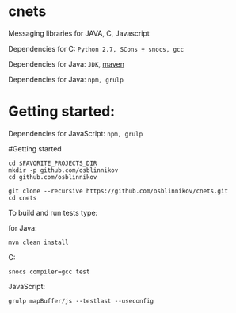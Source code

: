 cnets
=====

Messaging libraries for JAVA, C, Javascript

Dependencies for C: `Python 2.7, SCons + snocs, gcc`

Dependencies for Java: `JDK`, [maven](http://apache.vianett.no/maven/maven-3/3.2.1/binaries/apache-maven-3.2.1-bin.tar.gz)

Dependencies for Java: `npm, grulp`

Getting started:
=======

Dependencies for JavaScript: `npm, grulp`

#Getting started

    cd $FAVORITE_PROJECTS_DIR
    mkdir -p github.com/osblinnikov
    cd github.com/osblinnikov

    git clone --recursive https://github.com/osblinnikov/cnets.git
    cd cnets

To build and run tests type:

for Java:

    mvn clean install

C:

    snocs compiler=gcc test
    
JavaScript:

    grulp mapBuffer/js --testlast --useconfig
